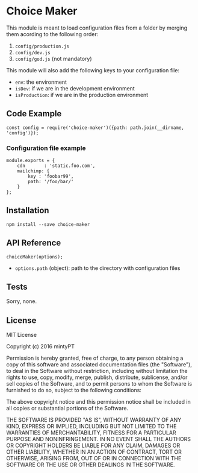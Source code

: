 # Choice Maker

This module is meant to load configuration files from a folder by merging them acording to the following order:

1. `config/production.js`
2. `config/dev.js`
3. `config/god.js` (not mandatory)

This module will also add the following keys to your configuration file:

- `env`: the environment 
- `isDev`: if we are in the development environment
- `isProduction`: if we are in the production environment 
        
## Code Example

    const config = require('choice-maker')({path: path.join(__dirname, 'config')});

### Configuration file example

    module.exports = {
        cdn       : 'static.foo.com',
        mailchimp: {
            key : 'foobar99',
            path: '/foo/bar/'
        }
    };


## Installation

    npm install --save choice-maker

## API Reference

    choiceMaker(options);

- `options.path` (object): path to the directory with configuration files

## Tests

Sorry, none. 

## License

MIT License

Copyright (c) 2016 mintyPT

Permission is hereby granted, free of charge, to any person obtaining a copy
of this software and associated documentation files (the "Software"), to deal
in the Software without restriction, including without limitation the rights
to use, copy, modify, merge, publish, distribute, sublicense, and/or sell
copies of the Software, and to permit persons to whom the Software is
furnished to do so, subject to the following conditions:

The above copyright notice and this permission notice shall be included in all
copies or substantial portions of the Software.

THE SOFTWARE IS PROVIDED "AS IS", WITHOUT WARRANTY OF ANY KIND, EXPRESS OR
IMPLIED, INCLUDING BUT NOT LIMITED TO THE WARRANTIES OF MERCHANTABILITY,
FITNESS FOR A PARTICULAR PURPOSE AND NONINFRINGEMENT. IN NO EVENT SHALL THE
AUTHORS OR COPYRIGHT HOLDERS BE LIABLE FOR ANY CLAIM, DAMAGES OR OTHER
LIABILITY, WHETHER IN AN ACTION OF CONTRACT, TORT OR OTHERWISE, ARISING FROM,
OUT OF OR IN CONNECTION WITH THE SOFTWARE OR THE USE OR OTHER DEALINGS IN THE
SOFTWARE.


